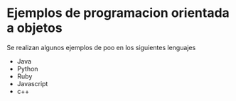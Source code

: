 # Ejemplos de programacion orientada a objetos
Se realizan algunos ejemplos de poo en los siguientes lenguajes
- Java
- Python
- Ruby
- Javascript
- c++

